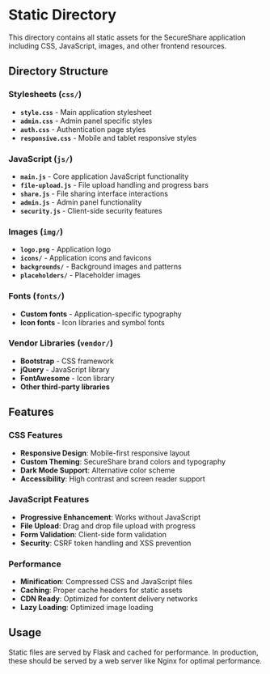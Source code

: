# Static Directory

This directory contains all static assets for the SecureShare application including CSS, JavaScript, images, and other frontend resources.

## Directory Structure

### Stylesheets (`css/`)
- **`style.css`** - Main application stylesheet
- **`admin.css`** - Admin panel specific styles
- **`auth.css`** - Authentication page styles
- **`responsive.css`** - Mobile and tablet responsive styles

### JavaScript (`js/`)
- **`main.js`** - Core application JavaScript functionality
- **`file-upload.js`** - File upload handling and progress bars
- **`share.js`** - File sharing interface interactions
- **`admin.js`** - Admin panel functionality
- **`security.js`** - Client-side security features

### Images (`img/`)
- **`logo.png`** - Application logo
- **`icons/`** - Application icons and favicons
- **`backgrounds/`** - Background images and patterns
- **`placeholders/`** - Placeholder images

### Fonts (`fonts/`)
- **Custom fonts** - Application-specific typography
- **Icon fonts** - Icon libraries and symbol fonts

### Vendor Libraries (`vendor/`)
- **Bootstrap** - CSS framework
- **jQuery** - JavaScript library
- **FontAwesome** - Icon library
- **Other third-party libraries**

## Features

### CSS Features
- **Responsive Design**: Mobile-first responsive layout
- **Custom Theming**: SecureShare brand colors and typography
- **Dark Mode Support**: Alternative color scheme
- **Accessibility**: High contrast and screen reader support

### JavaScript Features
- **Progressive Enhancement**: Works without JavaScript
- **File Upload**: Drag and drop file upload with progress
- **Form Validation**: Client-side form validation
- **Security**: CSRF token handling and XSS prevention

### Performance
- **Minification**: Compressed CSS and JavaScript files
- **Caching**: Proper cache headers for static assets
- **CDN Ready**: Optimized for content delivery networks
- **Lazy Loading**: Optimized image loading

## Usage

Static files are served by Flask and cached for performance. In production, these should be served by a web server like Nginx for optimal performance.
